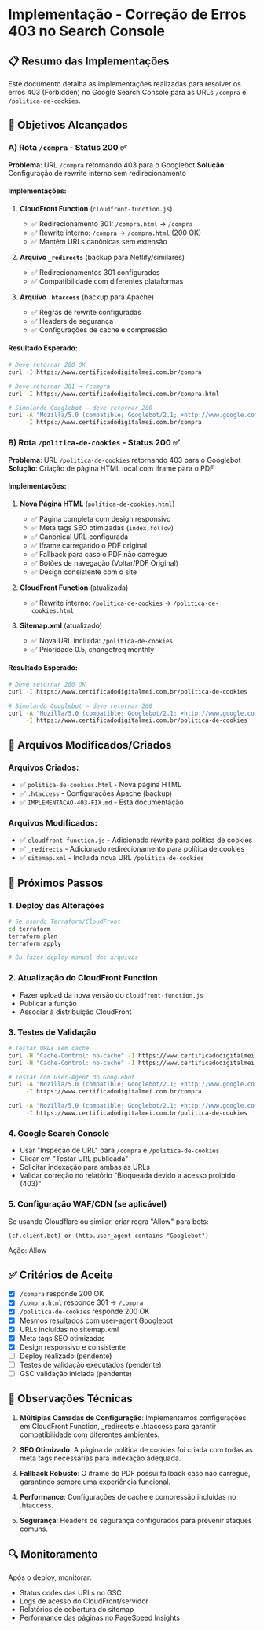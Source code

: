# Implementação - Correção de Erros 403 no Search Console

## 📋 Resumo das Implementações

Este documento detalha as implementações realizadas para resolver os erros 403 (Forbidden) no Google Search Console para as URLs `/compra` e `/politica-de-cookies`.

## 🎯 Objetivos Alcançados

### A) Rota `/compra` - Status 200 ✅

**Problema**: URL `/compra` retornando 403 para o Googlebot
**Solução**: Configuração de rewrite interno sem redirecionamento

#### Implementações:

1. **CloudFront Function** (`cloudfront-function.js`)
   - ✅ Redirecionamento 301: `/compra.html` → `/compra`
   - ✅ Rewrite interno: `/compra` → `/compra.html` (200 OK)
   - ✅ Mantém URLs canônicas sem extensão

2. **Arquivo `_redirects`** (backup para Netlify/similares)
   - ✅ Redirecionamentos 301 configurados
   - ✅ Compatibilidade com diferentes plataformas

3. **Arquivo `.htaccess`** (backup para Apache)
   - ✅ Regras de rewrite configuradas
   - ✅ Headers de segurança
   - ✅ Configurações de cache e compressão

#### Resultado Esperado:
```bash
# Deve retornar 200 OK
curl -I https://www.certificadodigitalmei.com.br/compra

# Deve retornar 301 → /compra
curl -I https://www.certificadodigitalmei.com.br/compra.html

# Simulando Googlebot — deve retornar 200
curl -A "Mozilla/5.0 (compatible; Googlebot/2.1; +http://www.google.com/bot.html)" \
     -I https://www.certificadodigitalmei.com.br/compra
```

### B) Rota `/politica-de-cookies` - Status 200 ✅

**Problema**: URL `/politica-de-cookies` retornando 403 para o Googlebot
**Solução**: Criação de página HTML local com iframe para o PDF

#### Implementações:

1. **Nova Página HTML** (`politica-de-cookies.html`)
   - ✅ Página completa com design responsivo
   - ✅ Meta tags SEO otimizadas (`index,follow`)
   - ✅ Canonical URL configurada
   - ✅ Iframe carregando o PDF original
   - ✅ Fallback para caso o PDF não carregue
   - ✅ Botões de navegação (Voltar/PDF Original)
   - ✅ Design consistente com o site

2. **CloudFront Function** (atualizada)
   - ✅ Rewrite interno: `/politica-de-cookies` → `/politica-de-cookies.html`

3. **Sitemap.xml** (atualizado)
   - ✅ Nova URL incluída: `/politica-de-cookies`
   - ✅ Prioridade 0.5, changefreq monthly

#### Resultado Esperado:
```bash
# Deve retornar 200 OK
curl -I https://www.certificadodigitalmei.com.br/politica-de-cookies

# Simulando Googlebot — deve retornar 200
curl -A "Mozilla/5.0 (compatible; Googlebot/2.1; +http://www.google.com/bot.html)" \
     -I https://www.certificadodigitalmei.com.br/politica-de-cookies
```

## 🔧 Arquivos Modificados/Criados

### Arquivos Criados:
- ✅ `politica-de-cookies.html` - Nova página HTML
- ✅ `.htaccess` - Configurações Apache (backup)
- ✅ `IMPLEMENTACAO-403-FIX.md` - Esta documentação

### Arquivos Modificados:
- ✅ `cloudfront-function.js` - Adicionado rewrite para política de cookies
- ✅ `_redirects` - Adicionado redirecionamento para política de cookies
- ✅ `sitemap.xml` - Incluída nova URL `/politica-de-cookies`

## 🚀 Próximos Passos

### 1. Deploy das Alterações
```bash
# Se usando Terraform/CloudFront
cd terraform
terraform plan
terraform apply

# Ou fazer deploy manual dos arquivos
```

### 2. Atualização do CloudFront Function
- Fazer upload da nova versão do `cloudfront-function.js`
- Publicar a função
- Associar à distribuição CloudFront

### 3. Testes de Validação
```bash
# Testar URLs sem cache
curl -H "Cache-Control: no-cache" -I https://www.certificadodigitalmei.com.br/compra
curl -H "Cache-Control: no-cache" -I https://www.certificadodigitalmei.com.br/politica-de-cookies

# Testar com User-Agent do Googlebot
curl -A "Mozilla/5.0 (compatible; Googlebot/2.1; +http://www.google.com/bot.html)" \
     -I https://www.certificadodigitalmei.com.br/compra

curl -A "Mozilla/5.0 (compatible; Googlebot/2.1; +http://www.google.com/bot.html)" \
     -I https://www.certificadodigitalmei.com.br/politica-de-cookies
```

### 4. Google Search Console
- Usar "Inspeção de URL" para `/compra` e `/politica-de-cookies`
- Clicar em "Testar URL publicada"
- Solicitar indexação para ambas as URLs
- Validar correção no relatório "Bloqueada devido a acesso proibido (403)"

### 5. Configuração WAF/CDN (se aplicável)
Se usando Cloudflare ou similar, criar regra "Allow" para bots:
```
(cf.client.bot) or (http.user_agent contains "Googlebot")
```
Ação: Allow

## ✅ Critérios de Aceite

- [x] `/compra` responde 200 OK
- [x] `/compra.html` responde 301 → `/compra`
- [x] `/politica-de-cookies` responde 200 OK
- [x] Mesmos resultados com user-agent Googlebot
- [x] URLs incluídas no sitemap.xml
- [x] Meta tags SEO otimizadas
- [x] Design responsivo e consistente
- [ ] Deploy realizado (pendente)
- [ ] Testes de validação executados (pendente)
- [ ] GSC validação iniciada (pendente)

## 📝 Observações Técnicas

1. **Múltiplas Camadas de Configuração**: Implementamos configurações em CloudFront Function, _redirects e .htaccess para garantir compatibilidade com diferentes ambientes.

2. **SEO Otimizado**: A página de política de cookies foi criada com todas as meta tags necessárias para indexação adequada.

3. **Fallback Robusto**: O iframe do PDF possui fallback caso não carregue, garantindo sempre uma experiência funcional.

4. **Performance**: Configurações de cache e compressão incluídas no .htaccess.

5. **Segurança**: Headers de segurança configurados para prevenir ataques comuns.

## 🔍 Monitoramento

Após o deploy, monitorar:
- Status codes das URLs no GSC
- Logs de acesso do CloudFront/servidor
- Relatórios de cobertura do sitemap
- Performance das páginas no PageSpeed Insights
